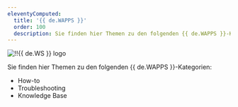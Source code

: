 ```yaml
---
eleventyComputed:
  title: '{{ de.WAPPS }}'
  order: 100
  description: Sie finden hier Themen zu den folgenden {{ de.WAPPS }}-Kategorien:':' How-to, Troubleshooting und Knowledge Base Themen.
---
```

![!!{{ de.WS }} logo](https://webdevolutions.blob.core.windows.net/images/projects/workspace/logos/workspace-color-shadow.svg)  

Sie finden hier Themen zu den folgenden {{ de.WAPPS }}-Kategorien:  

* How-to 
* Troubleshooting 
* Knowledge Base 
